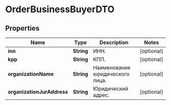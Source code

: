 

# OrderBusinessBuyerDTO

## Properties

Name | Type | Description | Notes
------------ | ------------- | ------------- | -------------
**inn** | **String** | ИНН. |  [optional]
**kpp** | **String** | КПП. |  [optional]
**organizationName** | **String** | Наименование юридического лица. |  [optional]
**organizationJurAddress** | **String** | Юридический адрес. |  [optional]




